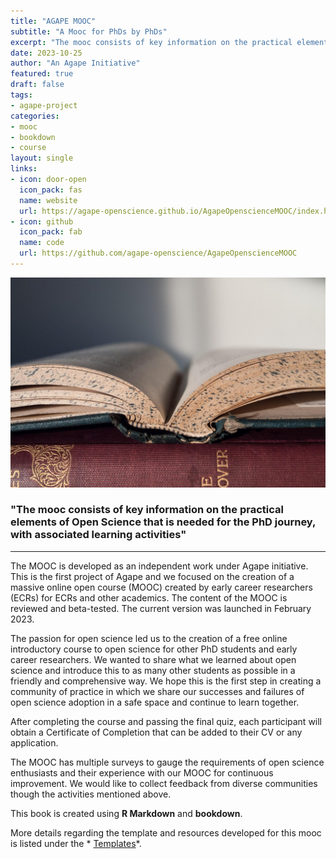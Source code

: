 ```yaml
---
title: "AGAPE MOOC"
subtitle: "A Mooc for PhDs by PhDs"
excerpt: "The mooc consists of key information on the practical elements of Open Science that is needed for the PhD journey, with associated learning activities"
date: 2023-10-25
author: "An Agape Initiative"
featured: true
draft: false
tags:
- agape-project
categories:
- mooc
- bookdown
- course
layout: single
links:
- icon: door-open
  icon_pack: fas
  name: website
  url: https://agape-openscience.github.io/AgapeOpenscienceMOOC/index.html
- icon: github
  icon_pack: fab
  name: code
  url: https://github.com/agape-openscience/AgapeOpenscienceMOOC
---
```


![Agape logo](books.png)

### "The mooc consists of key information on the practical elements of Open Science that is needed for the PhD journey, with associated learning activities"

------------------------------------------------------------------------


The MOOC is developed as an independent work under Agape initiative. This is the first project of Agape and we focused on the creation of a massive online open course (MOOC) created by early career researchers (ECRs) for ECRs and other academics. The content of the MOOC is reviewed and beta-tested. The current version was launched in February 2023.

The passion for open science led us to the creation of a free online introductory course to open science for other PhD students and early career researchers. We wanted to share what we learned about open science and introduce this to as many other students as possible in a friendly and comprehensive way. We hope this is the first step in creating a community of practice in which we share our successes and failures of open science adoption in a safe space and continue to learn together.

After completing the course and passing the final quiz, each participant will obtain a Certificate of Completion that can be added to their CV or any application.

The MOOC has multiple surveys to gauge the requirements of open science enthusiasts and their experience with our MOOC for continuous improvement. We would like to collect feedback from diverse communities though the activities mentioned above.

This book is created using **R Markdown** and **bookdown**.

More details regarding the template and resources developed for this mooc is listed under the * [Templates](../Templates/)*.
